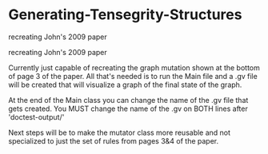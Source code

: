 # Generating-Tensegrity-Structures
recreating John's 2009 paper

recreating John's 2009 paper

Currently just capable of recreating the graph mutation shown at the bottom of page 3 of the paper. All that's needed is to run the Main file and a .gv file will be created that will visualize a graph of the final state of the graph.

At the end of the Main class you can change the name of the .gv file that gets created. You MUST change the name of the .gv on BOTH lines after 'doctest-output/'

Next steps will be to make the mutator class more reusable and not specialized to just the set of rules from pages 3&4 of the paper.
